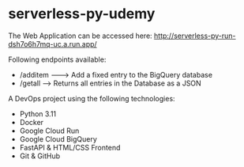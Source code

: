 # serverless-py-udemy
The Web Application can be accessed here:
http://serverless-py-run-dsh7o6h7mq-uc.a.run.app/

Following endpoints available:
* /additem  ---> Add a fixed entry to the BigQuery database
* /getall --> Returns all entries in the Database as a JSON

A DevOps project using the following technologies:

* Python 3.11
* Docker
* Google Cloud Run
* Google Cloud BigQuery
* FastAPI & HTML/CSS Frontend
* Git & GitHub


